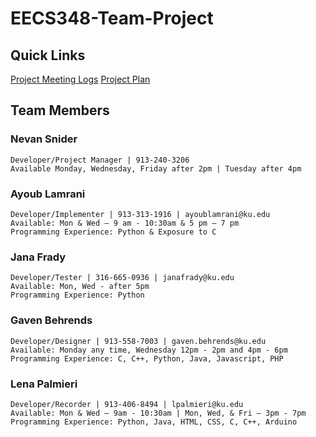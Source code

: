# EECS348-Team-Project

## **Quick Links**

  [Project Meeting Logs](https://github.com/NevanSnider/EECS348-Team-Project/blob/main/Project%20Meeting%20Logs.pdf)
  [Project Plan](https://github.com/NevanSnider/EECS348-Team-Project/blob/main/01-Project-Plan.pdf)

## **Team Members**

  ### **Nevan Snider**
    Developer/Project Manager | 913-240-3206
    Available Monday, Wednesday, Friday after 2pm | Tuesday after 4pm

  ### **Ayoub Lamrani**
    Developer/Implementer | 913-313-1916 | ayoublamrani@ku.edu
    Available: Mon & Wed – 9 am - 10:30am & 5 pm – 7 pm
    Programming Experience: Python & Exposure to C
  
  ### **Jana Frady**
    Developer/Tester | 316-665-0936 | janafrady@ku.edu
    Available: Mon, Wed - after 5pm
    Programming Experience: Python

  ### **Gaven Behrends**
    Developer/Designer | 913-558-7003 | gaven.behrends@ku.edu
    Available: Monday any time, Wednesday 12pm - 2pm and 4pm - 6pm
    Programming Experience: C, C++, Python, Java, Javascript, PHP

  ### **Lena Palmieri**
    Developer/Recorder | 913-406-8494 | lpalmieri@ku.edu
    Available: Mon & Wed – 9am - 10:30am | Mon, Wed, & Fri – 3pm - 7pm 
    Programming Experience: Python, Java, HTML, CSS, C, C++, Arduino
